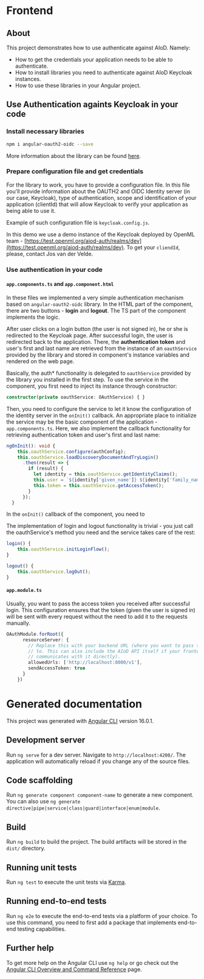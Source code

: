 # Frontend

## About
This project demonstrates how to use authenticate against AIoD. Namely:
* How to get the credentials your application needs to be able to authenticate.
* How to install libraries you need to authenticate against AIoD Keycloak instances.
* How to use these libraries in your Angular project.

## Use Authentication againts Keycloak in your code
### Install necessary libraries
```bash
npm i angular-oauth2-oidc --save
```

More information about the library can be found [here](https://www.npmjs.com/package/angular-oauth2-oidc).

### Prepare configuration file and get credentials
For the library to work, you have to provide a configuration file. In this file you'll provide information about the OAUTH2 and OIDC Identity server (in our case, Keycloak), type of authentication, scope and identification of your application (clientId) that will allow Keycloak to verify your application as being able to use it.

Example of such configuration file is `keycloak.config.js`.

In this demo we use a demo instance of the Keycloak deployed by OpenML team - [https://test.openml.org/aiod-auth/realms/dev](https://test.openml.org/aiod-auth/realms/dev). To get your `cliendId`, please, contact Jos van der Velde.

### Use authentication in your code
#### `app.components.ts` and `app.component.html`
In these files we implemented a very simple authentication mechanism based on `angular-oauth2-oidc` library. In the HTML part of the component, there are two buttons - **login** and **logout**. The TS part of the component implements the logic.

After user clicks on a login button (the user is not signed in), he or she is redirected to the Keycloak page. After successful login, the user is redirected back to the application. There, the **authentication token** and user's first and last name are retrieved from the instance of an `oauthService` provided by the library and stored in component's instance variables and rendered on the web page.

Basically, the auth* functionality is delegated to `oauthService` provided by the library you installed in the first step. To use the service in the component, you first need to inject its instance through constructor:
```typescript
constructor(private oauthService: OAuthService) { }
```

Then, you need to configure the service to let it know the configuration of the identity server in the `onInit()` callback. An appropriate place to initialize the service may be the basic component of the application - `app.components.ts`. Here, we also implement the callback functionality for retrieving authentication token and user's first and last name:
```typescript
ngOnInit(): void {
    this.oauthService.configure(authConfig);
    this.oauthService.loadDiscoveryDocumentAndTryLogin()
      .then(result => {
        if (result) {
          let identity = this.oauthService.getIdentityClaims();
          this.user = `${identity['given_name']} ${identity['family_name']}`;
          this.token = this.oauthService.getAccessToken();
        }
      });
  }
```

In the `onInit()` callback of the component, you need to 

The implementation of login and logout functionality is trivial - you just call the oauthService's method you need and the service takes care of the rest:
```typescript
login() {
    this.oauthService.initLoginFlow();
}

logout() {
    this.oauthService.logOut();
}
```

#### `app.module.ts`
Usually, you want to pass the access token you received after successful login. This configuration ensures that the token (given the user is signed in) will be sent with every request without the need to add it to the requests manually.
```typescript
OAuthModule.forRoot({
      resourceServer: {
        // Replace this with your backend URL (where you want to pass the access token
        // to. This can also include the AIoD API itself if your frontend 
        // communicates with it directly).
        allowedUrls: ['http://localhost:8000/v1'],
        sendAccessToken: true
      }
    })
```

# Generated documentation
This project was generated with [Angular CLI](https://github.com/angular/angular-cli) version 16.0.1.

## Development server

Run `ng serve` for a dev server. Navigate to `http://localhost:4200/`. The application will automatically reload if you change any of the source files.

## Code scaffolding

Run `ng generate component component-name` to generate a new component. You can also use `ng generate directive|pipe|service|class|guard|interface|enum|module`.

## Build

Run `ng build` to build the project. The build artifacts will be stored in the `dist/` directory.

## Running unit tests

Run `ng test` to execute the unit tests via [Karma](https://karma-runner.github.io).

## Running end-to-end tests

Run `ng e2e` to execute the end-to-end tests via a platform of your choice. To use this command, you need to first add a package that implements end-to-end testing capabilities.

## Further help

To get more help on the Angular CLI use `ng help` or go check out the [Angular CLI Overview and Command Reference](https://angular.io/cli) page.

